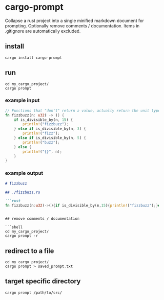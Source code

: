 # cargo-prompt
Collapse a rust project into a single minified markdown document for prompting.  Optionally remove comments / documentation.  Items in .gitignore are automatically excluded.

## install

```shell
cargo install cargo-prompt
```

## run

```shell
cd my_cargo_project/
cargo prompt
```

### example input
```rust
// Functions that "don't" return a value, actually return the unit type `()`
fn fizzbuzz(n: u32) -> () {
    if is_divisible_by(n, 15) {
        println!("fizzbuzz");
    } else if is_divisible_by(n, 3) {
        println!("fizz");
    } else if is_divisible_by(n, 5) {
        println!("buzz");
    } else {
        println!("{}", n);
    }
}
```

### example output
```markdown
# fizzbuzz

## ./fizzbuzz.rs

```rust
fn fizzbuzz(n:u32)->(){if is_divisible_by(n,15){println!("fizzbuzz");}else if is_divisible_by(n,3){println!("fizz");}else if is_divisible_by(n,5){println!("buzz");}else{println!("{}",n);}}
```

```

## remove comments / documentation

```shell
cd my_cargo_project/
cargo prompt -r
```

## redirect to a file

```shell
cd my_cargo_project/
cargo prompt > saved_prompt.txt
```

## target specific directory

```shell
cargo prompt /path/to/src/
```
